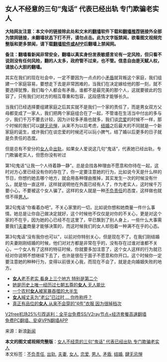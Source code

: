  <h2>女人不经意的三句“鬼话” 代表已经出轨 专门欺骗老实人</h2> <p class="notice"><b>大陆网友注意：本文中的链接除此处和文末的<a href="https://github.com/bannedbook/fanqiang" >翻墙</a>软件下载和<a href="https://github.com/killgcd/justmysocks/blob/master/README.md">翻墙推荐</a>链接外全部为禁网链接，未翻墙状态下打不开，请勿点击。此为文字版禁闻，欲看图文视频完整版和更多禁闻，请下载<a href="https://github.com/bannedbook/fanqiang">翻墙软件或APP</a>后翻墙上禁闻网。</p><p>备注：翻墙看新闻非常安全，翻墙以真实身份发表敏感言论有一定风险，但只看不说则没有任何风险，翻的人太多，政府管不过来，也不管。信息自由是天赋人权，请放心大胆的翻墙。</b></p>  <div class="entry"> <p>其实在我们的现在社会中，一定不要因为一点点的小<a href="https://www.bannedbook.org/bnews/tag/%E7%9F%9B%E7%9B%BE/" class="st_tag internal_tag" rel="tag" title="标签 矛盾 下的日志">矛盾</a>就背叛这个家庭，我们组建一个家庭容易，要想走下去是非常困难的，当我们在决定嫁给他的那一刻，就不要选择犹豫，我们每个人都会有矛盾，谁都不是最完美的那个人，这就要彼此的包容了，只有我们对对方的相互尊重和包容，这段感情才能够长久。</p> <p>当我们已经选择要组建家庭之后其实就不是我们一个家的责任了，而是男女双方父母都变成了一家人，我们把两个家庭组合在了一起，不管谁在生活当中付出的多与少，我们千万不要去计较，因为计较多矛盾也就多，我们谈<a href="https://www.bannedbook.org/bnews/tag/%E6%81%8B%E7%88%B1/" class="st_tag internal_tag" rel="tag" title="标签 恋爱 下的日志">恋爱</a>的时候不一样，那个时候的我们可以<a href="https://www.bannedbook.org/bnews/tag/%E8%82%86%E6%97%A0%E5%BF%8C%E6%83%AE/" class="st_tag internal_tag" rel="tag" title="标签 肆无忌惮 下的日志">肆无忌惮</a>，从来不为以后考虑，<a href="https://www.bannedbook.org/bnews/tag/%e7%bb%93%e5%a9%9a/" class="st_tag internal_tag" rel="tag" title="标签 结婚 下的日志">结婚</a>之后最大的不同就是一个新家庭的诞生，或许我们在谈恋爱的时候还可以玩小脾气，结了婚以后更多的日子就是负责任的态度。</p>  <p>但是总有不安分的<a href="https://www.bannedbook.org/bnews/tag/%e5%a5%b3%e4%ba%ba/" class="st_tag internal_tag" rel="tag" title="标签 女人 下的日志">女人</a>会<a href="https://www.bannedbook.org/bnews/tag/%e5%87%ba%e8%bd%a8/" class="st_tag internal_tag" rel="tag" title="标签 出轨 下的日志">出轨</a>，如果女人爱说这几句“鬼话”，代表她已经出轨，专门欺骗老实人，但愿你没有听过</p> <p>第1句鬼话“让我一个人待着静一静”。总是会找各种理由不愿意和你待在一起，这时对方心里已经没有你的存在了，你一定要注意她的行为，比如说今天是什么样的节日，你想约她去哪个地方，就会用各种理由推掉，其实发生一次的时候没有什么，就是怕一直这样，这样就说明他在外面已经有人了，作为老实人，这时候千万要小心，不要被这个女人骗了。这样的女人就是一种<a href="https://www.bannedbook.org/bnews/tag/%E4%B8%8D%E8%B4%9F%E8%B4%A3%E4%BB%BB/" class="st_tag internal_tag" rel="tag" title="标签 不负责任 下的日志">不负责任</a>的态度，这样做也就怪不得<a href="https://www.bannedbook.org/bnews/tag/%e7%94%b7%e4%ba%ba/" class="st_tag internal_tag" rel="tag" title="标签 男人 下的日志">男人</a>。</p>  <p>第2句鬼话“你看着办吧”。不关心家里的一切，比如说你想和她商量一件什么事情。她总是让你自己做决定就好，这个时候他不仅仅是对你的不关心，更是对这个家的不在乎，因为她的心已经不在这里了，早已飘到了别人身上，一些什么大事需要我们<a href="https://www.bannedbook.org/bnews/tag/%E5%A4%AB%E5%A6%BB/" class="st_tag internal_tag" rel="tag" title="标签 夫妻 下的日志">夫妻</a>商量才能够决策的，而这时候我们的女人却抱着一种满不在乎的心态。</p> <p>第3句鬼话“没有我你也可以”，以前对你特别关心，但是现在不了。在我们刚结婚的夫妻刚刚结婚的时候，他们对对方都是非常在乎的，没有存在过谁对谁都不关心，一个女人有了这样的特征时候，你就要多加注意了，这个女人这样的行为就已经对你说明不想继续下去了，也许是很在于面子不愿意和你开口。这个时候你一定要注意她的种种行为，变得以前很关心我，而现在不会了，就是走向婚姻失败的地方。</p>  <ul class='op-related-articles' title='相关阅读'> <li><a href='https://www.bannedbook.org/bnews/lifebaike/20201229/1457004.html' target='_blank'><b>女人</b>老不老实 看身上三个地方 特别是第二个</a></li> <li><a href='https://www.bannedbook.org/bnews/comments/20201228/1456397.html' target='_blank'>她是历史上唯一经历过七朝五尊的<b>女人</b> 无人能比</a></li> <li><a href='https://www.bannedbook.org/bnews/ssgc/20201227/1456058.html' target='_blank'>一个农村<b>女人</b>被家暴吞噬的大半生</a></li> <li><a href='https://www.bannedbook.org/bnews/funmedia/20201227/1455721.html' target='_blank'><b>女人</b>喊丈夫为“老公”已过时 … 你咋称呼？</a></li> <li><a href='https://www.bannedbook.org/bnews/lifebaike/20201227/1455674.html' target='_blank'>真正有品位的<b>女人</b> 从来不会穿的“4件”衣服 因为很掉档次</a></li> </ul> <p class="texttj"> <a href="https://www.bannedbook.org/forum23/topic22702.html" target="_blank">V2free机场25%引荐返利：全平台免费SS/V2ray节点+经济套餐高速翻墙</a><br/> <a href="https://github.com/bannedbook/fanqiang/wiki/%E7%A6%81%E9%97%BB%E7%BD%91%E5%AE%89%E5%8D%93%E7%BF%BB%E5%A2%99%E6%96%B0%E9%97%BBAPP" target="_blank">免费PC翻墙、安卓VPN翻墙APP</a></p><p> 来源：新浪<span class='wp_keywordlink_affiliate'><a href="https://www.bannedbook.org/" title="新闻">新闻</a></span> </p><a name='sharetosocial'></a>       <div><b>本文的图文或视频完整版</b>：<a href='https://www.bannedbook.org/bnews/funmedia/20201231/1458235.html'>女人不经意的三句“鬼话” 代表已经出轨 专门欺骗老实人</a></div>  </div><!--END ENTRY--> <div class="postfooter"> <div>本文标签：<a href="https://www.bannedbook.org/bnews/tag/%E4%B8%8D%E8%B4%9F%E8%B4%A3%E4%BB%BB/" rel="tag">不负责任</a>, <a href="https://www.bannedbook.org/bnews/tag/%e5%87%ba%e8%bd%a8/" rel="tag">出轨</a>, <a href="https://www.bannedbook.org/bnews/tag/%E5%A4%AB%E5%A6%BB/" rel="tag">夫妻</a>, <a href="https://www.bannedbook.org/bnews/tag/%e5%a5%b3%e4%ba%ba/" rel="tag">女人</a>, <a href="https://www.bannedbook.org/bnews/tag/%E6%81%8B%E7%88%B1/" rel="tag">恋爱</a>, <a href="https://www.bannedbook.org/bnews/tag/%e7%94%b7%e4%ba%ba/" rel="tag">男人</a>, <a href="https://www.bannedbook.org/bnews/tag/%E7%9F%9B%E7%9B%BE/" rel="tag">矛盾</a>, <a href="https://www.bannedbook.org/bnews/tag/%e7%bb%93%e5%a9%9a/" rel="tag">结婚</a>, <a href="https://www.bannedbook.org/bnews/tag/%E8%82%86%E6%97%A0%E5%BF%8C%E6%83%AE/" rel="tag">肆无忌惮</a></div>  </div><!--END POSTFOOTER--> 